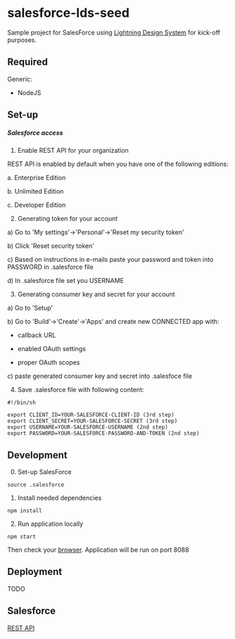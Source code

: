 # salesforce-lds-seed

Sample project for SalesForce using [Lightning Design System](https://www.lightningdesignsystem.com) for kick-off purposes.

## Required

Generic:

* NodeJS

## Set-up

##### Salesforce access

1) Enable REST API for your organization

REST API is enabled by default when you have one of the following editions:

a. Enterprise Edition

b. Unlimited Edition

c. Developer Edition

2) Generating token for your account

a) Go to 'My settings'->'Personal'->'Reset my security token'

b) Click 'Reset security token'

c) Based on instructions in e-mails paste your password and token into PASSWORD in .salesforce file

d) In .salesforce file set you USERNAME

3) Generating consumer key and secret for your account

a) Go to 'Setup'

b) Go to 'Build'->'Create'->'Apps' and create new CONNECTED app with:

* callback URL

* enabled OAuth settings

* proper OAuth scopes

c) paste generated consumer key and secret into .salesfoce file

4) Save .salesforce file with following content:

```shell
#!/bin/sh

export CLIENT_ID=YOUR-SALESFORCE-CLIENT-ID (3rd step)
export CLIENT_SECRET=YOUR-SALESFORCE-SECRET (3rd step)
export USERNAME=YOUR-SALESFORCE-USERNAME (2nd step)
export PASSWORD=YOUR-SALESFORCE-PASSWORD-AND-TOKEN (2nd step)
```

## Development

0) Set-up SalesForce

```shell
source .salesforce

```

1) Install needed dependencies

```shell
npm install
```

2) Run application locally

```shell
npm start
```

Then check your [browser](http://localhost:8088). Application will be run on port 8088


## Deployment

TODO

## Salesforce

[REST API](http://www.salesforce.com/us/developer/docs/api_rest/api_rest.pdf)